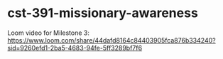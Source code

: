 # cst-391-missionary-awareness


Loom video for Milestone 3: https://www.loom.com/share/44dafd8164c84403905fca876b334240?sid=9260efd1-2ba5-4683-94fe-5ff3289bf7f6
